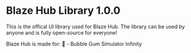 # Blaze Hub Library 1.0.0

This is the offical UI library used for Blaze Hub.
The library can be used by anyone and is fully open-source for everyone!

Blaze Hub is made for:
🫧 - Bubble Gum Simulator Infinity
